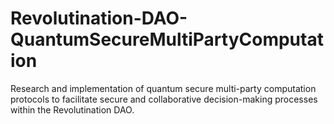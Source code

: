 # Revolutination-DAO-QuantumSecureMultiPartyComputation
Research and implementation of quantum secure multi-party computation protocols to facilitate secure and collaborative decision-making processes within the Revolutination DAO.
